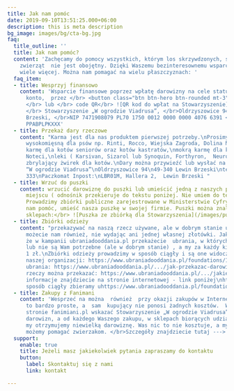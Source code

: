 ```yaml
---
title: Jak nam pomóc
date: 2019-09-10T13:51:25.000+06:00
description: this is meta description
bg_image: images/bg/cta-bg.jpg
faq:
  title_outline: ''
  title: Jak nam pomóc?
  content: 'Zachęcamy do pomocy wszystkich, którym los skrzywdzonych, starych i chorych
    zwierząt  nie jest obojętny. Dzięki Waszemu bezinteresownemu wsparciu możemy o
    wiele więcej. Można nam pomagać na wielu płaszczyznach: '
  faq_item:
  - title: Wesprzyj finansowo
    content: 'Wsparcie finansowe poprzez wpłatę darowizny na cele statutowe na nasze
      konto,  przez </br> <button class="btn btn-hero btn-rounded mt-3"> PayPal </button>
      </br> lub </br> code QR</br> ![QR kod do wpłat na Stowarzyszenie](/images/qr_viadrus.png)
      </br> Stowarzyszenie „W ogrodzie Viadrusa”, </br>Oldrzyszowice 94, 49-340, Lewin
      Brzeski, </br>NIP 7471908079 PL70 1750 0012 0000 0000 4076 6391 </br>SWIFT:
      PPABPLPKXXX'
  - title: Przekaż dary rzeczowe
    content: "Karma jest dla nas produktem pierwszej potrzeby.\nProsimy o: mokrą karmę
      wysokomięsną dla psów np. Rinti, Rocco, Wiejska Zagroda, Dolina Noteci,\nsuchą
      karmę dla kotów seniorów oraz kotów kastratów,\nmokrą karmę dla kotów np. Dolinę
      Noteci,\nleki ( Karsivan, Sizarol lub Synoquin, Forthyron,  Neurovit, Previcox),\ndrewniany,
      zbrylający żwirek dla kotów.\nDary można przywieźć lub wysłać na adres:\nStowarzyszenie
      “W ogrodzie Viadrusa”\nOldrzyszowice 94\n49-340 Lewin Brzeski\ntel. 509 794
      333\nPaczkomat Inpost:\nLBR01M, Hallera 2,  Lewin Brzeski "
  - title: Wrzuć do puszki
    content: wrzucić darowiznę do puszki lub umieścić jedną z naszych puszek w jakimś
      miejscu ( odnośnik przekieruje do tekstu poniżej. Nie umiem do tego dać komentarza)
      Prowadzimy zbiórki publiczne zarejestrowane w Ministerstwie Cyfryzacji. Chcesz
      nam pomóc, umieść nasza puszkę w swojej firmie. Puszki można znaleźć w tych
      sklepach:</br> ![Puszka ze zbiórką dla Stowarzyszenia](/images/puszka-image-main.jpg)
  - title: Zbiórki odzieży
    content: "przekazywać na naszą rzecz używane, ale w dobrym stanie ubrania.  Pomóc
      możecie nam również, nie wydając ani jednej własnej złotówki. Jak?\nWystarczy,
      że w kampanii ubraniadooddania.pl przekażecie  ubrania, w których już nie chodzicie
      lub nie są Wam potrzebne (ale w dobrym stanie) , a my za każdy kilogram otrzymamy
      1 zł.\nZbiórki odzieży prowadzimy w sposób ciągły i są one widoczne na profilu
      naszej organizacji: https://www.ubraniadooddania.pl/foundations/191\nJak przekazać
      ubrania: https://www.ubraniadooddania.pl/.../jak-przekazac-darowizne\nJakie
      rzeczy można przekazać: https://www.ubraniadooddania.pl/.../jakie-rzeczy-mozesz...\nWszystkie
      informacje znajdziecie na stronie internetowej - link poniżej\nhttps://www.ubraniadooddania.pl/campaigns/718\nW
      sposób ciągły zbieramy uhttps://www.ubraniadooddania.pl/foundations/191 "
  - title: Zakupy z Fanimani
    content: 'Wesprzeć na można  również  przy okazji zakupów w Internecie. I jest
      to bardzo proste, a  sam  kupujący nie ponosi żadnych kosztów.  Wystarczy na
      stronie fanimiani.pl wskazać Stowarzyszenie „W ogrodzie Viadrusa” jako beneficjenta
      darowizn, a od każdego Waszego zakupu, w sklepach biorących udział w aukcji,
      my otrzymujemy niewielką darowiznę. Was nic to nie kosztuje, a my dzięki temu
      możemy pomagać zwierzakom. </br>Szczegóły znajdziecie tutaj ---> https://fanimani.pl/ '
  support:
    enable: true
    title: Jeżeli masz jakiekolwiek pytania zapraszamy do kontaktu
    button:
      label: Skontaktuj się z nami
      link: kontakt

---
```

